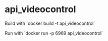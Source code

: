 # api_videocontrol

Build with
´docker build -t api_videocontrol´

Run with
´docker run -p 6969 api_videocontrol´